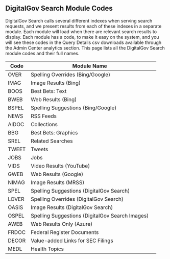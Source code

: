 ## DigitalGov Search Module Codes

DigitalGov Search calls several different indexes when serving search requests, and we present results from each of these indexes in a separate module. Each module will load when there are relevant search results to display. Each module has a code, to make it easy on the system, and you will see these codes in the Query Details csv downloads available through the Admin Center analytics section. This page lists all the DigitalGov Search module codes and their full names. 

| Code  | Module Name                                     |                            |
|-------|-------------------------------------------------|:--------------------------:|
| OVER  | Spelling Overrides (Bing/Google)                |                            |
| IMAG  | Image Results (Bing)                            |                            |
| BOOS  | Best Bets: Text                                 |                            |
| BWEB  | Web Results (Bing)                              |                            |
| BSPEL | Spelling Suggestions (Bing/Google)              |                            |
| NEWS  | RSS Feeds                                       |                            |
| AIDOC | Collections                                     |                            |
| BBG   | Best Bets: Graphics                             |                            |
| SREL  | Related Searches                                |                            |
| TWEET | Tweets                                          |                            |
| JOBS  | Jobs                                            |                            |
| VIDS  | Video Results (YouTube)                         |                            |
| GWEB  | Web Results (Google)                            |                            |
| NIMAG | Image Results (MRSS)                            |                            |
| SPEL  | Spelling Suggestions (DigitalGov Search)        |                            |
| LOVER | Spelling Overrides (DigitalGov Search)          |                            |
| OASIS | Image Results (DigitalGov Search)               |                            |
| OSPEL | Spelling Suggestions (DigitalGov Search Images) |                            |
| AWEB  | Web Results Only (Azure)                        |                            |
| FRDOC | Federal Register Documents                      |                            |
| DECOR | Value-added Links for SEC Filings               |                            |
| MEDL  | Health Topics                                   |                            |

